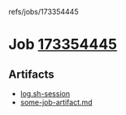 refs/jobs/173354445

# Job [173354445](https://travis-ci.com/tobiipro/support-firecloud/jobs/173354445)

## Artifacts

* [log.sh-session](log.sh-session)
* [some-job-artifact.md](some-job-artifact.md)

